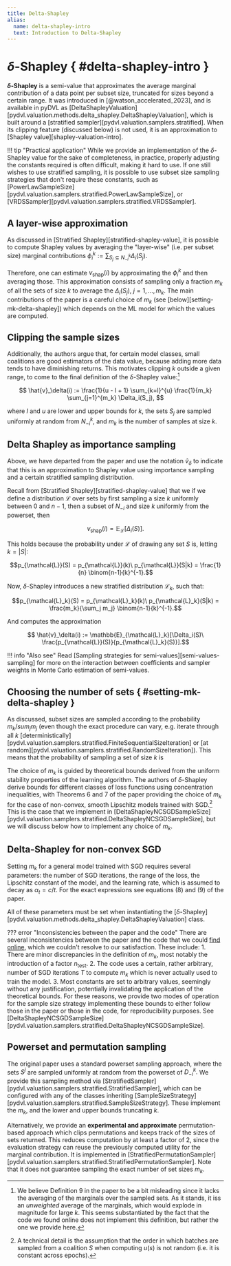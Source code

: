 ```yaml
---
title: Delta-Shapley
alias: 
  name: delta-shapley-intro
  text: Introduction to Delta-Shapley
---
```


# $\delta$-Shapley { #delta-shapley-intro }

**$\delta$-Shapley** is a semi-value that approximates the average marginal
contribution of a data point per subset size, truncated for sizes beyond a
certain range. It was introduced in [@watson_accelerated_2023], and is available
in pyDVL as
[DeltaShapleyValuation][pydvl.valuation.methods.delta_shapley.DeltaShapleyValuation],
which is built around a [stratified
sampler][pydvl.valuation.samplers.stratified]. When its clipping feature
(discussed below) is not used, it is an approximation to [Shapley
value][shapley-valuation-intro].

!!! tip "Practical application"
    While we provide an implementation of the $\delta$-Shapley value for the
    sake of completeness, in practice, properly adjusting the constants required
    is often difficult, making it hard to use. If one still wishes to use
    stratified sampling, it is possible to use subset size sampling strategies 
    that don't require these constants, such as
    [PowerLawSampleSize][pydvl.valuation.samplers.stratified.PowerLawSampleSize],
    or [VRDSSampler][pydvl.valuation.samplers.stratified.VRDSSampler].


## A layer-wise approximation

As discussed in [Stratified Shapley][stratified-shapley-value], it is possible
to compute Shapley values by averaging the "layer-wise" (i.e. per subset size)
marginal contributions $\phi_i^{k} := \sum_{S_j \subseteq N_{-i}^{k}}
\Delta_i(S_j).$

Therefore, one can estimate $v_\text{shap}(i)$ by approximating the $\phi_i^{k}$
and then averaging those. This approximation consists of sampling only a
fraction $m_k$ of all the sets of size $k$ to average the $\Delta_i(S_j),\ j=1,
..., m_k.$ The main contributions of the paper is a careful choice of $m_k$ (see
[below][setting-mk-delta-shapley]) which depends on the ML model for which the
values are computed.

## Clipping the sample sizes

Additionally, the authors argue that, for certain model classes, small
coalitions are good estimators of the data value, because adding more data tends
to have diminishing returns. This motivates clipping $k$ outside a given range,
to come to the final definition of the $\delta$-Shapley value:[^def]

$$ \hat{v}_\delta(i) := \frac{1}{u - l + 1} \sum_{k=l}^{u} \frac{1}{m_k}
\sum_{j=1}^{m_k} \Delta_i(S_j), $$

where $l$ and $u$ are lower and upper bounds for $k$, the sets $S_j$ are sampled
uniformly at random from $N_{-i}^{k}$, and $m_k$ is the number of samples at
size $k.$

## Delta Shapley as importance sampling

Above, we have departed from the paper and use the notation $\hat{v}_\delta$ to
indicate that this is an approximation to Shapley value using importance sampling
and a certain stratified sampling distribution.

Recall from [Stratified Shapley][stratified-shapley-value] that we if we define
a distribution $\mathcal{L}$ over sets by first sampling a size $k$ uniformly
between $0$ and $n-1,$ then a subset of $N_{-i}$ and size $k$ uniformly from the
powerset, then

$$v_\text{shap}(i) = \mathbb{E}_{\mathcal{L}}[\Delta_i(S)].$$

This holds because the probability under $\mathcal{L}$ of drawing any set $S$
is, letting $k=|S|:$

$$p_{\mathcal{L}}(S) = p_{\mathcal{L}}(k)\ p_{\mathcal{L}}(S|k) = \frac{1}{n}
\binom{n-1}{k}^{-1}.$$

Now, $\delta$-Shapley introduces a new stratified distribution $\mathcal{L}_k,$
such that:

$$p_{\mathcal{L}_k}(S) = p_{\mathcal{L}_k}(k)\ p_{\mathcal{L}_k}(S|k) = 
\frac{m_k}{\sum_j m_j} \binom{n-1}{k}^{-1}.$$

And computes the approximation

$$ \hat{v}_\delta(i) := \mathbb{E}_{\mathcal{L}_k}[\Delta_i(S)\
\frac{p_{\mathcal{L}}(S)}{p_{\mathcal{L}_k}(S)}].$$

!!! info "Also see"
    Read [Sampling strategies for semi-values][semi-values-sampling] for more
    on the interaction between coefficients and sampler weights in Monte Carlo
    estimation of semi-values.

## Choosing the number of sets  { #setting-mk-delta-shapley }

As discussed, subset sizes are sampled according to the probability $m_k/sum_j
m_j$ (even though the exact procedure can vary, e.g. iterate through all $k$
[deterministically][pydvl.valuation.samplers.stratified.FiniteSequentialSizeIteration]
or [at random][pydvl.valuation.samplers.stratified.RandomSizeIteration]). This
means that the probability of sampling a set of size $k$ is

The choice of $m_k$ is guided by theoretical bounds derived from the uniform
stability properties of the learning algorithm. The authors of $\delta$-Shapley
derive bounds for different classes of loss functions using concentration
inequalities, with Theorems 6 and 7 of the paper providing the choice of $m_k$
for the case of non-convex, smooth Lipschitz models trained with SGD.[^sgd] This
is the case that we implement in
[DeltaShapleyNCSGDSampleSize][pydvl.valuation.samplers.stratified.DeltaShapleyNCSGDSampleSize],
but we will discuss below how to implement any choice of $m_k$.

## Delta-Shapley for non-convex SGD

Setting $m_k$ for a general model trained with SGD requires several parameters:
the number of SGD iterations, the range of the loss, the Lipschitz constant of
the model, and the learning rate, which is assumed to decay as $\alpha_t = c /
t.$ For the exact expressions see equations (8) and (9) of the paper.

All of these parameters must be set when instantiating the
[$\delta$-Shapley][pydvl.valuation.methods.delta_shapley.DeltaShapleyValuation]
class.

??? error "Inconsistencies between the paper and the code"
    There are several inconsistencies between the paper and the code that we
    could [find online](https://github.com/laurenwatson/delta-shapley), which
    we couldn't resolve to our satisfaction. These include:
    1. There are minor discrepancies in the definition of $m_k,$ most notably
       the introduction of a factor $n_\text{test}$.
    2. The code uses a certain, rather arbitrary, number of SGD iterations $T$
       to compute $m_k$ which is never actually used to train the model.
    3. Most constants are set to arbitrary values, seemingly without any
       justification, potentially invalidating the application of the
       theoretical bounds.
    For these reasons, we provide two modes of operation for the sample size
    strategy implementing these bounds to either follow those in the paper or
    those in the code, for reproducibility purposes. See
    [DeltaShapleyNCSGDSampleSize][pydvl.valuation.samplers.stratified.DeltaShapleyNCSGDSampleSize].

## Powerset and permutation sampling

The original paper uses a standard powerset sampling approach, where the sets
$S^j$ are sampled uniformly at random from the powerset of $D_{-i}^{k}.$ We
provide this sampling method via
[StratifiedSampler][pydvl.valuation.samplers.stratified.StratifiedSampler],
which can be configured with any of the classes inheriting
[SampleSizeStrategy][pydvl.valuation.samplers.stratified.SampleSizeStrategy].
These implement the $m_k,$ and the lower and upper bounds truncating $k.$

Alternatively, we provide an **experimental and approximate** permutation-based
approach which clips permutations and keeps track of the sizes of sets returned.
This reduces computation by at least a factor of 2, since the evaluation
strategy can reuse the previously computed utility for the marginal
contribution. It is implemented in
[StratifiedPermutationSampler][pydvl.valuation.samplers.stratified.StratifiedPermutationSampler].
Note that it does not guarantee sampling the exact number of set sizes $m_k.$


[^sgd]: A technical detail is the assumption that the order in which batches
    are sampled from a coalition $S$ when computing $u(s)$ is not random (i.e.
    it is constant across epochs).

[^def]: We believe Definition 9 in the paper to be a bit misleading since it
    lacks the averaging of the marginals over the sampled sets. As it stands,
    it iss an _unweighted_ average of the marginals, which would explode in
    magnitude for large $k.$ This seems substantiated by the fact that the code
    we found online does not implement this definition, but rather the one we
    provide here.
